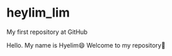 # heylim_lim
My first repository at GitHub

Hello. My name is Hyelim:smile:
Welcome to my repository:dancer:
